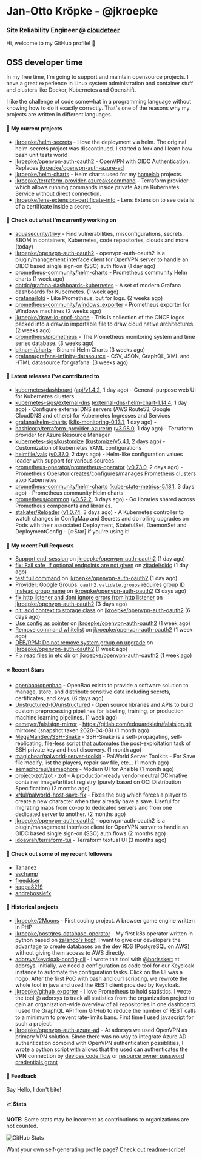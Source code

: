 # Jan-Otto Kröpke - @jkroepke
### Site Reliability Engineer @ [cloudeteer](https://cloudeteer.de/)

Hi, welcome to my GitHub profile! 👋

## OSS developer time
In my free time, I'm going to support and maintain opensource projects. I have a great experience in Linux system administration and container stuff and clusters like Docker, Kubernetes and Openshift.

I like the challenge of code somewhat in a programming language without knowing how to do it exactly correctly. That's one of the reasons why my projects are written in different languages.

#### 🌱 My current projects
- [jkroepke/helm-secrets](https://github.com/jkroepke/helm-secrets) - I love the deployment via helm. The original helm-secrets project was discontinued. I started a fork and I learn how bash unit tests work!
- [jkroepke/openvpn-auth-oauth2](https://github.com/jkroepke/openvpn-auth-oauth2) - OpenVPN with OIDC Authentication. Replaces  [jkroepke/openvpn-auth-azure-ad](https://github.com/jkroepke/openvpn-auth-azure-ad) 
- [jkroepke/helm-charts](https://github.com/jkroepke/helm-charts) - Helm charts used for my [homelab](https://github.com/jkroepke/homelab) projects.
- [jkroepke/terraform-provider-azureakscommand](https://github.com/jkroepke/terraform-provider-azureakscommand) - Terraform provider which allows running commands inside private Azure Kubernetes Service without direct connection.
- [jkroepke/lens-extension-certificate-info](https://github.com/jkroepke/lens-extension-certificate-info) - Lens Extension to see details of a certificate inside a secret.

#### 👷 Check out what I'm currently working on

- [aquasecurity/trivy](https://github.com/aquasecurity/trivy) - Find vulnerabilities, misconfigurations, secrets, SBOM in containers, Kubernetes, code repositories, clouds and more (today)
- [jkroepke/openvpn-auth-oauth2](https://github.com/jkroepke/openvpn-auth-oauth2) - openvpn-auth-oauth2 is a plugin/management interface client for OpenVPN server to handle an OIDC based single sign-on (SSO) auth flows (1 day ago)
- [prometheus-community/helm-charts](https://github.com/prometheus-community/helm-charts) - Prometheus community Helm charts (1 week ago)
- [dotdc/grafana-dashboards-kubernetes](https://github.com/dotdc/grafana-dashboards-kubernetes) - A set of modern Grafana dashboards for Kubernetes. (1 week ago)
- [grafana/loki](https://github.com/grafana/loki) - Like Prometheus, but for logs. (2 weeks ago)
- [prometheus-community/windows_exporter](https://github.com/prometheus-community/windows_exporter) - Prometheus exporter for Windows machines (2 weeks ago)
- [jkroepke/draw-io-cncf-shape](https://github.com/jkroepke/draw-io-cncf-shape) - This is collection of the CNCF logos packed into a draw.io importable file to draw cloud native architectures (2 weeks ago)
- [prometheus/prometheus](https://github.com/prometheus/prometheus) - The Prometheus monitoring system and time series database. (3 weeks ago)
- [bitnami/charts](https://github.com/bitnami/charts) - Bitnami Helm Charts (3 weeks ago)
- [grafana/grafana-infinity-datasource](https://github.com/grafana/grafana-infinity-datasource) - CSV, JSON, GraphQL, XML and HTML datasource for grafana. (3 weeks ago)

#### 🔭 Latest releases I've contributed to

- [kubernetes/dashboard](https://github.com/kubernetes/dashboard) ([api/v1.4.2](https://github.com/kubernetes/dashboard/releases/tag/api/v1.4.2), 1 day ago) - General-purpose web UI for Kubernetes clusters
- [kubernetes-sigs/external-dns](https://github.com/kubernetes-sigs/external-dns) ([external-dns-helm-chart-1.14.4](https://github.com/kubernetes-sigs/external-dns/releases/tag/external-dns-helm-chart-1.14.4), 1 day ago) - Configure external DNS servers (AWS Route53, Google CloudDNS and others) for Kubernetes Ingresses and Services
- [grafana/helm-charts](https://github.com/grafana/helm-charts) ([k8s-monitoring-0.13.1](https://github.com/grafana/helm-charts/releases/tag/k8s-monitoring-0.13.1), 1 day ago) - 
- [hashicorp/terraform-provider-azurerm](https://github.com/hashicorp/terraform-provider-azurerm) ([v3.98.0](https://github.com/hashicorp/terraform-provider-azurerm/releases/tag/v3.98.0), 1 day ago) - Terraform provider for Azure Resource Manager
- [kubernetes-sigs/kustomize](https://github.com/kubernetes-sigs/kustomize) ([kustomize/v5.4.1](https://github.com/kubernetes-sigs/kustomize/releases/tag/kustomize/v5.4.1), 2 days ago) - Customization of kubernetes YAML configurations
- [helmfile/vals](https://github.com/helmfile/vals) ([v0.37.0](https://github.com/helmfile/vals/releases/tag/v0.37.0), 2 days ago) - Helm-like configuration values loader with support for various sources
- [prometheus-operator/prometheus-operator](https://github.com/prometheus-operator/prometheus-operator) ([v0.73.0](https://github.com/prometheus-operator/prometheus-operator/releases/tag/v0.73.0), 2 days ago) - Prometheus Operator creates/configures/manages Prometheus clusters atop Kubernetes
- [prometheus-community/helm-charts](https://github.com/prometheus-community/helm-charts) ([kube-state-metrics-5.18.1](https://github.com/prometheus-community/helm-charts/releases/tag/kube-state-metrics-5.18.1), 3 days ago) - Prometheus community Helm charts
- [prometheus/common](https://github.com/prometheus/common) ([v0.52.2](https://github.com/prometheus/common/releases/tag/v0.52.2), 3 days ago) - Go libraries shared across Prometheus components and libraries.
- [stakater/Reloader](https://github.com/stakater/Reloader) ([v1.0.74](https://github.com/stakater/Reloader/releases/tag/v1.0.74), 3 days ago) - A Kubernetes controller to watch changes in ConfigMap and Secrets and do rolling upgrades on Pods with their associated Deployment, StatefulSet, DaemonSet and DeploymentConfig – [✩Star] if you&#39;re using it!

#### 🔨 My recent Pull Requests

- [Support end-session](https://github.com/jkroepke/openvpn-auth-oauth2/pull/246) on [jkroepke/openvpn-auth-oauth2](https://github.com/jkroepke/openvpn-auth-oauth2) (1 day ago)
- [fix: Fail safe, if optional endpoints are not given](https://github.com/zitadel/oidc/pull/582) on [zitadel/oidc](https://github.com/zitadel/oidc) (1 day ago)
- [test full command](https://github.com/jkroepke/openvpn-auth-oauth2/pull/244) on [jkroepke/openvpn-auth-oauth2](https://github.com/jkroepke/openvpn-auth-oauth2) (1 day ago)
- [Provider: Google Groups: `oauth2.validate.groups` requires group ID instead group name](https://github.com/jkroepke/openvpn-auth-oauth2/pull/242) on [jkroepke/openvpn-auth-oauth2](https://github.com/jkroepke/openvpn-auth-oauth2) (3 days ago)
- [fix http listener and dont ignore errors from http listener](https://github.com/jkroepke/openvpn-auth-oauth2/pull/241) on [jkroepke/openvpn-auth-oauth2](https://github.com/jkroepke/openvpn-auth-oauth2) (3 days ago)
- [nit: add context to storage class](https://github.com/jkroepke/openvpn-auth-oauth2/pull/238) on [jkroepke/openvpn-auth-oauth2](https://github.com/jkroepke/openvpn-auth-oauth2) (6 days ago)
- [Use config as pointer](https://github.com/jkroepke/openvpn-auth-oauth2/pull/237) on [jkroepke/openvpn-auth-oauth2](https://github.com/jkroepke/openvpn-auth-oauth2) (1 week ago)
- [Remove command whitelist](https://github.com/jkroepke/openvpn-auth-oauth2/pull/235) on [jkroepke/openvpn-auth-oauth2](https://github.com/jkroepke/openvpn-auth-oauth2) (1 week ago)
- [DEB/RPM: Do not remove system group on upgrade](https://github.com/jkroepke/openvpn-auth-oauth2/pull/233) on [jkroepke/openvpn-auth-oauth2](https://github.com/jkroepke/openvpn-auth-oauth2) (1 week ago)
- [Fix read files in etc dir](https://github.com/jkroepke/openvpn-auth-oauth2/pull/232) on [jkroepke/openvpn-auth-oauth2](https://github.com/jkroepke/openvpn-auth-oauth2) (1 week ago)

#### ⭐ Recent Stars

- [openbao/openbao](https://github.com/openbao/openbao) - OpenBao exists to provide a software solution to manage, store, and distribute sensitive data including secrets, certificates, and keys. (6 days ago)
- [Unstructured-IO/unstructured](https://github.com/Unstructured-IO/unstructured) - Open source libraries and APIs to build custom preprocessing pipelines for labeling, training, or production machine learning pipelines.  (1 week ago)
- [cemeyer/falsisign-mirror](https://github.com/cemeyer/falsisign-mirror) - https://gitlab.com/edouardklein/falsisign.git mirrored (snapshot taken 2020-04-08) (1 month ago)
- [MegaManSec/SSH-Snake](https://github.com/MegaManSec/SSH-Snake) - SSH-Snake is a self-propagating, self-replicating, file-less script that automates the post-exploitation task of SSH private key and host discovery. (1 month ago)
- [magicbear/palworld-server-toolkit](https://github.com/magicbear/palworld-server-toolkit) - PalWorld Server Toolkits - For Save file modify, list the players, repair sav file, etc... (1 month ago)
- [semaphoreui/semaphore](https://github.com/semaphoreui/semaphore) - Modern UI for Ansible (1 month ago)
- [project-zot/zot](https://github.com/project-zot/zot) - zot - A production-ready vendor-neutral OCI-native container image/artifact registry (purely based on OCI Distribution Specification) (2 months ago)
- [xNul/palworld-host-save-fix](https://github.com/xNul/palworld-host-save-fix) - Fixes the bug which forces a player to create a new character when they already have a save. Useful for migrating maps from co-op to dedicated servers and from one dedicated server to another. (2 months ago)
- [jkroepke/openvpn-auth-oauth2](https://github.com/jkroepke/openvpn-auth-oauth2) - openvpn-auth-oauth2 is a plugin/management interface client for OpenVPN server to handle an OIDC based single sign-on (SSO) auth flows (2 months ago)
- [idoavrah/terraform-tui](https://github.com/idoavrah/terraform-tui) - Terraform textual UI (3 months ago)

#### 👯 Check out some of my recent followers

- [Tananez](https://github.com/Tananez)
- [sschamp](https://github.com/sschamp)
- [freeddser](https://github.com/freeddser)
- [kappa8219](https://github.com/kappa8219)
- [andrebossiefx](https://github.com/andrebossiefx)

#### 📜 Historical projects
- [jkroepke/2Moons](https://github.com/jkroepke/2Moons) - First coding project. A browser game engine written in PHP
- [jkroepke/postgres-database-operator](https://github.com/jkroepke/postgres-database-operator) - My first k8s operator written in python based on [zalando's kopf](https://github.com/zalando-incubator/kopf). I want to give our developers the advantage to create databases on the dev RDS (PostgreSQL on AWS) without giving them access to AWS directly.
- [adorsys/keycloak-config-cli](https://github.com/adorsys/keycloak-config-cli) - I wrote this tool with [@borisskert](https://github.com/borisskert) at adorsys. Initially, we need a configuration as code tool for our Keycloak instance to automate the configuration tasks. Click on the UI was a nogo. After the first PoC with bash and curl scripting, we rewrote the whole tool in java and used the REST client provided by Keycloak.
- [jkroepke/github_exporter](https://github.com/jkroepke/github_exporter) - I love Prometheus to hold statistics. I wrote the tool @ adorsys to track all statistics from the organization project to gain an organization-wide overview of all repositories in one dashboard. I used the GraphQL API from GitHub to reduce the number of REST calls to a minimum to prevent rate-limits bans. First time I used javascript for such a project.
- [jkroepke/openvpn-auth-azure-ad](https://github.com/jkroepke/openvpn-auth-azure-ad) - At adorsys we used OpenVPN as primary VPN solution. Since there was no way to integrate Azure AD authentication combind with OpenVPN authentication possiblities, I wrote a python script with allows that the used can authenticates the VPN connection by [devices code flow](https://docs.microsoft.com/en-us/azure/active-directory/develop/v2-oauth2-device-code) or [resource owner password credentials grant](https://docs.microsoft.com/en-us/azure/active-directory/develop/v2-oauth-ropc)

#### 💬 Feedback

Say Hello, I don't bite!

#### 📈 Stats

**NOTE:** Some stats may be incorrect as contributions to organizations
are not counted.

![GitHub Stats](https://github-readme-stats.vercel.app/api?username=jkroepke&count_private=false&theme=tokyonight&show_icons=true)

Want your own self-generating profile page? Check out [readme-scribe](https://github.com/muesli/readme-scribe)!
